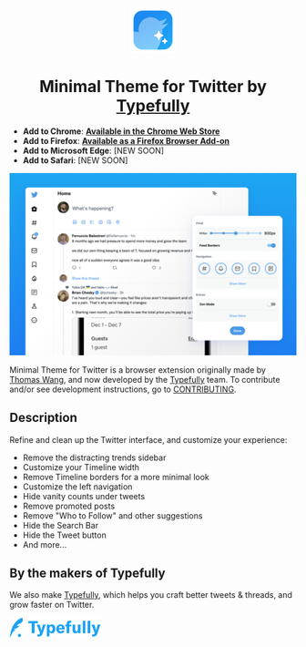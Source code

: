 <p align="center">
  <img width="80px" alt="Minimal Theme for Twitter App Icon" src=".github/assets/MinimalTwitterIcon.png" />
</p>

<h1 align="center">
  Minimal Theme for Twitter by <a href="https://typefully.com/?ref=minimal-twitter">Typefully</a>
</h1>

- **Add to Chrome**: **[Available in the Chrome Web Store](https://chrome.google.com/webstore/detail/pobhoodpcipjmedfenaigbeloiidbflp)**
- **Add to Firefox**: **[Available as a Firefox Browser Add-on](https://addons.mozilla.org/en-US/firefox/addon/minimaltwitter/)**
- **Add to Microsoft Edge**: [NEW SOON]
- **Add to Safari**: [NEW SOON]

![Screenshots](.github/assets/screenshots.png)

Minimal Theme for Twitter is a browser extension originally made by [Thomas Wang](https://thomas.wang), and now developed by the [Typefully](https://typefully.com/?ref=minimal-twitter) team. To contribute and/or see development instructions, go to [CONTRIBUTING](./.github/CONTRIBUTING.md).

## Description

Refine and clean up the Twitter interface, and customize your experience:

- Remove the distracting trends sidebar
- Customize your Timeline width
- Remove Timeline borders for a more minimal look
- Customize the left navigation
- Hide vanity counts under tweets
- Remove promoted posts
- Remove "Who to Follow" and other suggestions
- Hide the Search Bar
- Hide the Tweet button
- And more...

## By the makers of Typefully

We also make [Typefully](https://typefully.com/?ref=minimal-twitter), which helps you craft better tweets &amp; threads, and grow faster on Twitter.

<a href="https://typefully.com/?ref=minimal-twitter">
  <img width="160px" alt="Typefully" src=".github/assets/typefully-logotype.png" />
</a>
